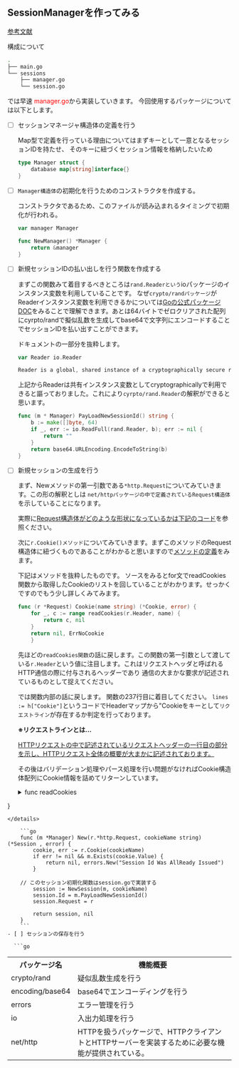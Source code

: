 ## SessionManagerを作ってみる

[参考文献](https://leben.mobi/go/session-design/practice/web/)

構成について

```sh
.
├── main.go
└── sessions
    ├── manager.go
    └── session.go
```
では早速 <span style="color: red; ">manager.go</span>から実装していきます。
今回使用するパッケージについては以下とします。

<table>
	<tr>
		<th>パッケージ名</th>
		<th>機能概要</th>
	</tr>
	<tr>
		<td>crypto/rand</td>
		<td>疑似乱数生成を行う</td>
	</tr>
	<tr>
		<td>encoding/base64</td>
		<td>base64でエンコーディングを行う</td>
	</tr>
	<tr>
		<td>errors</td>
		<td>エラー管理を行う</td>
	</tr>
	<tr>
		<td>io</td>
		<td>入出力処理を行う</td>
	</tr>
	<tr>
		<td>net/http</td>
		<td>HTTPを扱うパッケージで、HTTPクライアントとHTTPサーバーを実装するために必要な機能が提供されている。</td>
	</tr>
</tabel>

- [ ] セッションマネージャ構造体の定義を行う

	Map型で定義を行っている理由についてはまずキーとして一意となるセッションIDを持たせ、
	そのキーに紐づくセッション情報を格納したいため

	```go
	type Manager struct {
		database map[string]interface{}
	}
	```
- [ ] `Manager構造体`の初期化を行うためのコンストラクタを作成する。

	コンストラクタであるため、このファイルが読み込まれるタイミングで初期化が行われる。

	```go
	var manager Manager

	func NewManager() *Manager {
		return &manager
	}
	```
- [ ] 新規セッションIDの払い出しを行う関数を作成する

	まずこの関数みて着目するべきところは`rand.Readerという`ioパッケージのインスタンス変数を利用していることです。
	なぜ`crypto/randパッケージ`がReaderインスタンス変数を利用できるかについては[Goの公式パッケージDOC](https://golang.org/pkg/crypto/rand/#pkg-variables)をみることで理解できます。あとは64バイトでゼロクリアされた配列にcyrpto/randで擬似乱数を生成してbase64で文字列にエンコードすることでセッションIDを払い出すことができます。

	ドキュメントの一部分を抜粋します。
	```go
	var Reader io.Reader

	Reader is a global, shared instance of a cryptographically secure random number generator.
	```
	上記からReaderは共有インスタンス変数としてcryptographicallyで利用できると謳っておりました。これにより`cyrpto/rand.Reader`の解釈ができると思います。

	```go
	func (m * Manager) PayLoadNewSessionId() string {
		b := make([]byte, 64)
		if _, err := io.ReadFull(rand.Reader, b); err := nil {
			return ""
		}
		return base64.URLEncoding.EncodeToString(b)
	}
	```

- [ ] 新規セッションの生成を行う

	まず、Newメソッドの第一引数である`*http.Request`についてみていきます。この形の解釈としは
	`net/httpパッケージの中で定義されているRequest構造体`を示していることになります。

	実際に[Request構造体がどのような形状になっているかは下記のコード](https://github.com/golang/go/blob/master/src/net/http/request.go#L108)を参照ください。

	次に`r.Cookie()メソッド`についてみていきます。まずこのメソッドのRequest構造体に紐づくものであることがわかると思いますので[メソッドの定義](	https://github.com/golang/go/blob/master/src/net/http/request.go#L422)をみます。

	下記はメソッドを抜粋したものです。
	ソースをみるとfor文でreadCookies関数から取得したCookieのリストを回していることがわかります。せっかくですのでもう少し詳しくみてみます。

	```go
	func (r *Request) Cookie(name string) (*Cookie, error) {
		for _, c := range readCookies(r.Header, name) {
			return c, nil
		}
		return nil, ErrNoCookie
		}
	```
	先ほどの`readCookies関数`の話に戻します。この関数の第一引数として渡している`r.Header`という値に注目します。これはリクエストヘッダと呼ばれるHTTP通信の際に付与されるヘッダーであり
	通信の大まかな要求が記述されているものとして捉えてください。

	では関数内部の話に戻します。
	関数の237行目に着目してください。
	`lines := h["Cookie"]`というコードでHeaderマップから"Cookieをキーとして`リクエストライン`が存在するか判定を行っております。

	**※リクエストラインとは...**

	[HTTPリクエストの中で記述されているリクエストヘッダーの一行目の部分を示し、HTTPリクエスト全体の概要が大まかに記述されております。](https://wa3.i-3-i.info/word1843.html)

	その後はバリデーション処理やパース処理を行い問題がなければCookie構造体配列にCookie情報を詰めてリターンしています。

	<details>
	<summary>func readCookies </summary>

	```go
	func readCookies(h Header, filter string) []*Cookie {
	lines := h["Cookie"]
	if len(lines) == 0 {
		return []*Cookie{}
	}

	cookies := make([]*Cookie, 0, len(lines)+strings.Count(lines[0], ";"))
	for _, line := range lines {
		line = strings.TrimSpace(line)

		var part string
		for len(line) > 0 { // continue since we have rest
			if splitIndex := strings.Index(line, ";"); splitIndex > 0 {
				part, line = line[:splitIndex], line[splitIndex+1:]
			} else {
				part, line = line, ""
			}
			part = strings.TrimSpace(part)
			if len(part) == 0 {
				continue
			}
			name, val := part, ""
			if j := strings.Index(part, "="); j >= 0 {
				name, val = name[:j], name[j+1:]
			}
			if !isCookieNameValid(name) {
				continue
			}
			if filter != "" && filter != name {
				continue
			}
			val, ok := parseCookieValue(val, true)
			if !ok {
				continue
			}
			cookies = append(cookies, &Cookie{Name: name, Value: val})
		}
	}
	return cookies
}
```
</details>

	```go
	func (m *Manager) New(r.*http.Request, cookieName string) (*Session , error) {
		cookie, err := r.Cookie(cookieName)
		if err != nil && m.Exists(cookie.Value) {
			return nil, errors.New("Session Id Was AllReady Issued")
		}

    // このセッション初期化関数はsession.goで実装する
		session := NewSession(m, cookieName)
		session.Id = m.PayLoadNewSessionId()
		session.Request = r

		return session, nil
	}
	```
- [ ] セッションの保存を行う

  ```go

  ```

